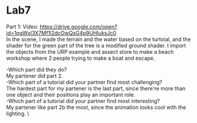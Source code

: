 # Lab7 
Part 1:
Video: https://drive.google.com/open?id=1pgWxl3X7Mf1l2dcOwQsG4p9UHIuksJc0 \
In the scene, I made the terrain and the water based on the turtoial, and the shader for the green part of the tree is a modified ground shader. I import the objects from the URP example and assect store to make a beach workshop where 2 people trying to make a boat and escape. 

-Which part did they do? \
My partener did part 2. \
-Which part of a tutorial did your partner find most challenging? \
The hardest part for my partener is the last part, since there're more than one object and their positions play an important role. \
-Which part of a tutorial did your partner find most interesting? \
My partener like part 2b the most, since the animation looks cool with the lighting. \